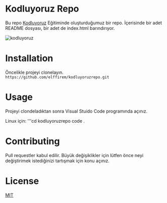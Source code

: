 # Kodluyoruz Repo

Bu repo [Kodluyoruz](https://kodluyoruz.org/) Eğitiminde oluşturduğumuz bir repo. İçerisinde bir adet README dosyası, bir adet de index.html barındırıyor.

![kodluyoruz](https://user-images.githubusercontent.com/78558459/191689187-cfba9b7e-d5bb-4c11-8341-a1ef50e3b7f9.png)

# Installation

Öncelikle projeyi clonelayın.
`https://github.com/elffirem/kodluyoruzrepo.git`

# Usage

Projeyi clondeladıktan sonra Visual Stuido Code programında açınız.

Linux için:
'''cd kodluyoruzrepo
code .

# Contributing

Pull requestler kabul edilir. Büyük değişiklikler için lütfen önce neyi değiştirimek istediğinizi tartışmak için konu açınız.

# License

[MIT](https://choosealicense.com/licenses/mit/)




